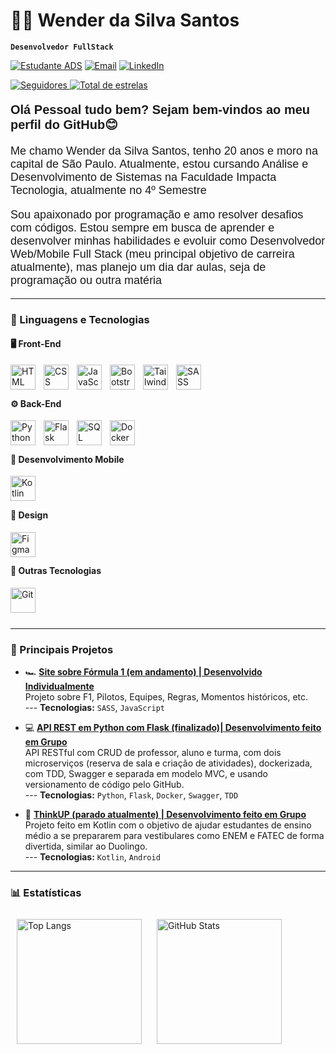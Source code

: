 <p align="left">
  <h1 align="left">👨‍💻 Wender da Silva Santos</h1>
</p>

**`Desenvolvedor FullStack`**

[![Estudante ADS](https://img.shields.io/badge/Estudante-ADS-0f172a?style=for-the-badge&logo=bookstack&logoColor=00eaff)]()
[![Email](https://img.shields.io/badge/E--mail-wenderman74@gmail.com-1e293b?style=for-the-badge&logo=gmail&logoColor=10b981)](mailto:wenderman74@gmail.com)
[![LinkedIn](https://img.shields.io/badge/LinkedIn-Perfil-0a66c2?style=for-the-badge&logo=linkedin&logoColor=white)](https://www.linkedin.com/in/wender-da-silva-santos/)

<p align="left">
    <a href="https://github.com/Wender1903?tab=followers">
        <img 
            alt="Seguidores" 
            title="Me siga no GitHub" 
            src="https://custom-icon-badges.demolab.com/github/followers/Wender1903?color=236ad3&labelColor=1155ba&style=for-the-badge&logo=github&label=Seguidores&logoColor=white"
        />
    </a>
    <a href="https://github.com/Wender1903?tab=repositories&sort=stargazers">
        <img 
            alt="Total de estrelas" 
            title="Total de estrelas GitHub" 
            src="https://custom-icon-badges.demolab.com/github/stars/Wender1903?color=55960c&style=for-the-badge&labelColor=488207&logo=star&label=estrelas"
        />
    </a>
</p>

<p style="font-family: Arial, sans-serif; font-size: 20px; font-weight: bold;">
  Olá Pessoal tudo bem? Sejam bem-vindos ao meu perfil do GitHub😊
</p>

<p style="font-family: Arial, sans-serif; font-size: 18px; font-weight: normal;">
  Me chamo Wender da Silva Santos, tenho 20 anos e moro na capital de São Paulo. Atualmente, estou cursando Análise e Desenvolvimento de Sistemas na Faculdade Impacta Tecnologia, atualmente no 4º Semestre
</p>

<p style="font-family: Arial, sans-serif; font-size: 18px; font-weight: normal;">
  Sou apaixonado por programação e amo resolver desafios com códigos. Estou sempre em busca de aprender e desenvolver minhas habilidades e evoluir como Desenvolvedor Web/Mobile Full Stack (meu principal objetivo de carreira atualmente), mas planejo um dia dar aulas, seja de programação ou outra matéria
</p>

---

### 🤖 Linguagens e Tecnologias

#### 🖥️ Front-End
<img 
    align="left" 
    alt="HTML"
    title="HTML" 
    width="40px" 
    style="padding-right: 10px;" 
    src="https://cdn.jsdelivr.net/gh/devicons/devicon@latest/icons/html5/html5-original.svg" 
/>
<img 
    align="left" 
    alt="CSS" 
    title="CSS"
    width="40px" 
    style="padding-right: 10px;" 
    src="https://cdn.jsdelivr.net/gh/devicons/devicon@latest/icons/css3/css3-original.svg" 
/>
<img 
    align="left" 
    alt="JavaScript" 
    title="JavaScript"
    width="40px" 
    style="padding-right: 10px;" 
    src="https://cdn.jsdelivr.net/gh/devicons/devicon@latest/icons/javascript/javascript-original.svg" 
/>
<img 
    align="left" 
    alt="Bootstrap"
    title="Bootstrap" 
    width="40px" 
    style="padding-right: 10px;" 
    src="https://cdn.jsdelivr.net/gh/devicons/devicon@latest/icons/bootstrap/bootstrap-original.svg" 
/>
<img 
    align="left" 
    alt="Tailwind"
    title="Tailwind"
    width="40px" 
    style="padding-right: 10px;" 
    src="https://cdn.jsdelivr.net/gh/devicons/devicon@latest/icons/tailwindcss/tailwindcss-original.svg" 
/>
<img 
    align="left" 
    alt="SASS" 
    title="SASS"
    width="40px" 
    style="padding-right: 10px;" 
    src="https://cdn.jsdelivr.net/gh/devicons/devicon@latest/icons/sass/sass-original.svg" 
/>

<br><br>

#### ⚙️ Back-End
<img 
    align="left" 
    alt="Python" 
    title="Python"
    width="40px" 
    style="padding-right: 10px;" 
    src="https://cdn.jsdelivr.net/gh/devicons/devicon@latest/icons/python/python-original.svg" 
/>
<img 
    align="left" 
    alt="Flask" 
    title="Flask"
    width="40px" 
    style="padding-right: 10px;" 
    src="https://cdn.jsdelivr.net/gh/devicons/devicon@latest/icons/flask/flask-original.svg" 
/>
<img 
    align="left" 
    alt="SQL" 
    title="SQL"
    width="40px" 
    style="padding-right: 10px;" 
    src="https://cdn.jsdelivr.net/gh/devicons/devicon@latest/icons/mysql/mysql-original.svg" 
/>
<img 
    align="left" 
    alt="Docker" 
    title="Docker"
    width="40px" 
    style="padding-right: 10px;" 
    src="https://cdn.jsdelivr.net/gh/devicons/devicon@latest/icons/docker/docker-original.svg" 
/>


<br><br>

#### 📱 Desenvolvimento Mobile
<img 
    align="left" 
    alt="Kotlin" 
    title="Kotlin"
    width="40px" 
    style="padding-right: 10px;" 
    src="https://cdn.jsdelivr.net/gh/devicons/devicon@latest/icons/kotlin/kotlin-original.svg" 
/>
<br><br>

#### 🎨 Design
<img 
    align="left" 
    alt="Figma" 
    title="Figma"
    width="40px" 
    style="padding-right: 10px;" 
    src="https://cdn.jsdelivr.net/gh/devicons/devicon@latest/icons/figma/figma-original.svg" 
/>
<br><br>

#### 🔧 Outras Tecnologias
<img 
    align="left" 
    alt="Git" 
    title="Git"
    width="40px" 
    style="padding-right: 10px;" 
    src="https://cdn.jsdelivr.net/gh/devicons/devicon@latest/icons/git/git-original.svg" 
/>


<br/>
<br/>
<br/>

---

### 🚀 Principais Projetos

- 🏎️ **[Site sobre Fórmula 1 (em andamento) | Desenvolvido Individualmente](https://github.com/Wender1903/REDNEW-F1)**  
  Projeto sobre F1, Pilotos, Equipes, Regras, Momentos históricos, etc.  <br>
  --- **Tecnologias:** `SASS`, `JavaScript`

- 💻 **[API REST em Python com Flask (finalizado)| Desenvolvimento feito em Grupo](https://github.com/LarissaPiresDev/API---School-System)**  
  API RESTful com CRUD de professor, aluno e turma, com dois microserviços (reserva de sala e criação de atividades), dockerizada, com TDD, Swagger e separada em modelo MVC, e usando versionamento de código pelo GitHub. <br>
  --- **Tecnologias:** `Python`, `Flask`, `Docker`, `Swagger`, `TDD`

- 📱 **[ThinkUP (parado atualmente)  | Desenvolvimento feito em Grupo](https://github.com/LarissaPiresDev/ThinkUp-)**  
  Projeto feito em Kotlin com o objetivo de ajudar estudantes de ensino médio a se prepararem para vestibulares como ENEM e FATEC de forma divertida, similar ao Duolingo.<br>
  --- **Tecnologias:** `Kotlin`, `Android`

---

### 📊 Estatísticas

<div align="left">
  <img 
    alt="Top Langs" 
    height="200" 
    style="padding: 10px;" 
    src="https://github-readme-stats.vercel.app/api/top-langs/?username=Wender1903&theme=tokyonight&layout=compact&custom_title=Tecnologias&langs_count=9" 
  />
  <img 
    alt="GitHub Stats" 
    height="200" 
    style="padding: 10px;" 
    src="https://github-readme-stats.vercel.app/api?username=Wender1903&show_icons=true&theme=tokyonight&include_all_commits=true&locale=pt-br" 
  />
</div>
